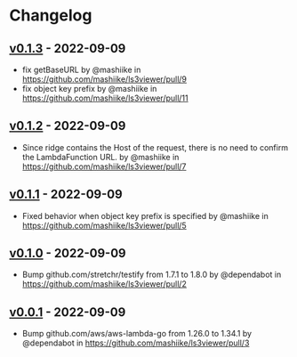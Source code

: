 # Changelog

## [v0.1.3](https://github.com/mashiike/ls3viewer/compare/v0.1.2...v0.1.3) - 2022-09-09
- fix getBaseURL by @mashiike in https://github.com/mashiike/ls3viewer/pull/9
- fix object key prefix by @mashiike in https://github.com/mashiike/ls3viewer/pull/11

## [v0.1.2](https://github.com/mashiike/ls3viewer/compare/v0.1.1...v0.1.2) - 2022-09-09
- Since ridge contains the Host of the request, there is no need to confirm the LambdaFunction URL. by @mashiike in https://github.com/mashiike/ls3viewer/pull/7

## [v0.1.1](https://github.com/mashiike/ls3viewer/compare/v0.1.0...v0.1.1) - 2022-09-09
- Fixed behavior when object key prefix is specified by @mashiike in https://github.com/mashiike/ls3viewer/pull/5

## [v0.1.0](https://github.com/mashiike/ls3viewer/compare/v0.0.1...v0.1.0) - 2022-09-09
- Bump github.com/stretchr/testify from 1.7.1 to 1.8.0 by @dependabot in https://github.com/mashiike/ls3viewer/pull/2

## [v0.0.1](https://github.com/mashiike/ls3viewer/commits/v0.0.1) - 2022-09-09
- Bump github.com/aws/aws-lambda-go from 1.26.0 to 1.34.1 by @dependabot in https://github.com/mashiike/ls3viewer/pull/3
